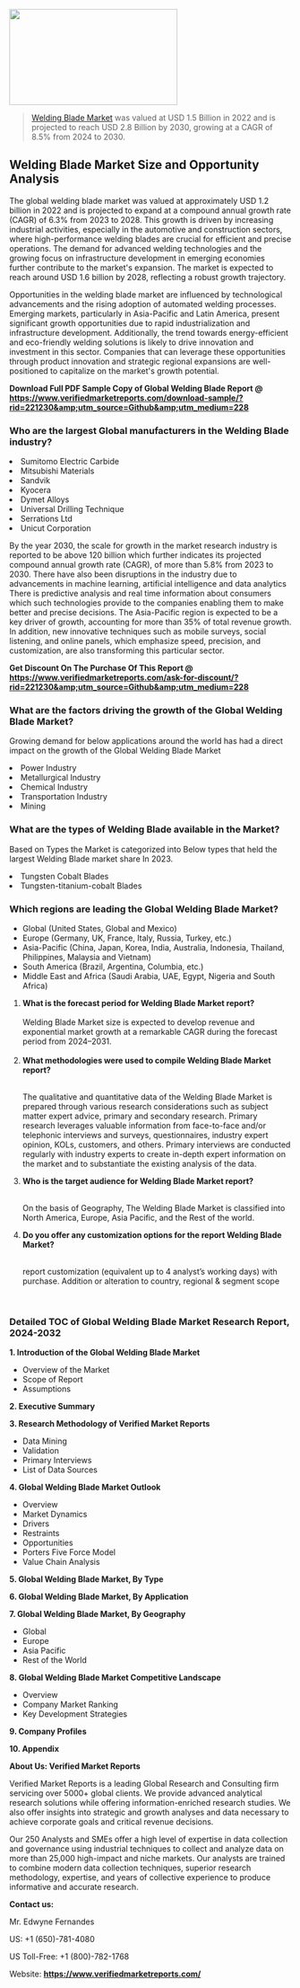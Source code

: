 <img src="https://ffe5etoiles.com/wp-content/uploads/2024/12/MST1-300x171.png" alt="" width="300" height="171" class="alignnone size-medium wp-image-20088" /><blockquote><p><p><a href="https://www.verifiedmarketreports.com/download-sample/?rid=221230&utm_source=Github&utm_medium=228" target="_blank">Welding Blade Market</a> was valued at USD 1.5 Billion in 2022 and is projected to reach USD 2.8 Billion by 2030, growing at a CAGR of 8.5% from 2024 to 2030.</p></blockquote><p><h2>Welding Blade Market Size and Opportunity Analysis</h2><p>The global welding blade market was valued at approximately USD 1.2 billion in 2022 and is projected to expand at a compound annual growth rate (CAGR) of 6.3% from 2023 to 2028. This growth is driven by increasing industrial activities, especially in the automotive and construction sectors, where high-performance welding blades are crucial for efficient and precise operations. The demand for advanced welding technologies and the growing focus on infrastructure development in emerging economies further contribute to the market's expansion. The market is expected to reach around USD 1.6 billion by 2028, reflecting a robust growth trajectory.</p><p>Opportunities in the welding blade market are influenced by technological advancements and the rising adoption of automated welding processes. Emerging markets, particularly in Asia-Pacific and Latin America, present significant growth opportunities due to rapid industrialization and infrastructure development. Additionally, the trend towards energy-efficient and eco-friendly welding solutions is likely to drive innovation and investment in this sector. Companies that can leverage these opportunities through product innovation and strategic regional expansions are well-positioned to capitalize on the market's growth potential.</p></p><p class=""><strong>Download Full PDF Sample Copy of Global Welding Blade Report @ <a href="https://www.verifiedmarketreports.com/download-sample/?rid=221230&amp;utm_source=Github&amp;utm_medium=228" target="_blank">https://www.verifiedmarketreports.com/download-sample/?rid=221230&amp;utm_source=Github&amp;utm_medium=228</a></strong></p><h3 id="" class="">Who are the largest Global manufacturers in the Welding Blade industry?</h3><p><li>Sumitomo Electric Carbide</li><li> Mitsubishi Materials</li><li> Sandvik</li><li> Kyocera</li><li> Dymet Alloys</li><li> Universal Drilling Technique</li><li> Serrations Ltd</li><li> Unicut Corporation</li></p><div class=""><div class="" dir="" data-message-author-role="" data-message-id="" data-message-model-slug=""><div class=""><div class=""><div class=""><div class="" dir="" data-message-author-role="" data-message-id="" data-message-model-slug=""><div class=""><div class=""><p>By the year 2030, the scale for growth in the market research industry is reported to be above 120 billion which further indicates its projected compound annual growth rate (CAGR), of more than 5.8% from 2023 to 2030. There have also been disruptions in the industry due to advancements in machine learning, artificial intelligence and data analytics There is predictive analysis and real time information about consumers which such technologies provide to the companies enabling them to make better and precise decisions. The Asia-Pacific region is expected to be a key driver of growth, accounting for more than 35% of total revenue growth. In addition, new innovative techniques such as mobile surveys, social listening, and online panels, which emphasize speed, precision, and customization, are also transforming this particular sector.</p><p><strong>Get Discount On The Purchase Of This Report @&nbsp; <a href="https://www.verifiedmarketreports.com/ask-for-discount/?rid=221230&amp;utm_source=Github&amp;utm_medium=228" target="_blank">https://www.verifiedmarketreports.com/ask-for-discount/?rid=221230&amp;utm_source=Github&amp;utm_medium=228</a></strong></p></div></div></div></div></div></div></div></div><h3 id="" class="">What are the factors driving the growth of the Global Welding Blade Market?</h3><p id="" class="">Growing demand for below applications around the world has had a direct impact on the growth of the Global Welding Blade Market</p><p id="" class=""><li>Power Industry</li><li> Metallurgical Industry</li><li> Chemical Industry</li><li> Transportation Industry</li><li> Mining</li></p><h3 id="" class="">What are the types of Welding Blade available in the Market?</h3><p id="" class="">Based on Types the Market is categorized into Below types that held the largest Welding Blade market share In 2023.</p><p id="" class=""><li>Tungsten Cobalt Blades</li><li> Tungsten-titanium-cobalt Blades</li></p><h3 id="" class="">Which regions are leading the Global Welding Blade Market?</h3><ul><li>Global (United States, Global and Mexico)</li><li>Europe (Germany, UK, France, Italy, Russia, Turkey, etc.)</li><li>Asia-Pacific (China, Japan, Korea, India, Australia, Indonesia, Thailand, Philippines, Malaysia and Vietnam)</li><li>South America (Brazil, Argentina, Columbia, etc.)</li><li>Middle East and Africa (Saudi Arabia, UAE, Egypt, Nigeria and South Africa)</li></ul><p><ol><li><strong>What is the forecast period for Welding Blade Market report?<br /></strong><br /><span data-sheets-root="1" data-sheets-value="{&quot;1&quot;:2,&quot;2&quot;:&quot;XXXX size is expected to develop revenue and exponential market growth at a remarkable CAGR during the forecast period from 2024&ndash;2030.&quot;}" data-sheets-userformat="{&quot;2&quot;:12674,&quot;4&quot;:{&quot;1&quot;:2,&quot;2&quot;:16776960},&quot;10&quot;:2,&quot;11&quot;:0,&quot;15&quot;:&quot;Arial&quot;,&quot;16&quot;:12}">Welding Blade Market size is expected to develop revenue and exponential market growth at a remarkable CAGR during the forecast period from 2024&ndash;2031.</span><br /><br /></li><li><strong>What methodologies were used to compile Welding Blade Market report?<br /><br /></strong><p>The qualitative and quantitative data of the&nbsp;Welding Blade Market is prepared through various research considerations such as subject matter expert advice, primary and secondary research. Primary research leverages valuable information from face-to-face and/or telephonic interviews and surveys, questionnaires, industry expert opinion, KOLs, customers, and others. Primary interviews are conducted regularly with industry experts to create in-depth expert information on the market and to substantiate the existing analysis of the data.&nbsp;</p></li><li><strong>Who is the target audience for Welding Blade Market report?<br /><br /></strong><p>On the basis of Geography, The&nbsp;Welding Blade Market is classified into North America, Europe, Asia Pacific, and the Rest of the world.</p></li><li><strong>Do you offer any customization options for the report Welding Blade Market?<br /><br /></strong><p>report customization (equivalent up to 4 analyst&rsquo;s working days) with purchase. Addition or alteration to country, regional &amp; segment scope</p><p>&nbsp;</p></li></ol></p><h3 id="" class="">Detailed TOC of Global Welding Blade Market Research Report, 2024-2032</h3><p id="" class=""><strong>1. Introduction of the Global Welding Blade Market</strong></p><ul><li>Overview of the Market</li><li>Scope of Report</li><li>Assumptions</li></ul><p id="" class=""><strong>2. Executive Summary</strong></p><p id="" class=""><strong>3. Research Methodology of&nbsp;Verified Market Reports</strong></p><ul><li>Data Mining</li><li>Validation</li><li>Primary Interviews</li><li>List of Data Sources</li></ul><p id="" class=""><strong>4. Global Welding Blade Market Outlook</strong></p><ul><li>Overview</li><li>Market Dynamics</li><li>Drivers</li><li>Restraints</li><li>Opportunities</li><li>Porters Five Force Model</li><li>Value Chain Analysis</li></ul><p id="" class=""><strong>5. Global Welding Blade Market, By&nbsp;Type</strong></p><p id="" class=""><strong>6. Global Welding Blade Market, By Application</strong></p><p id="" class=""><strong>7. Global Welding Blade Market, By Geography</strong></p><ul><li>Global</li><li>Europe</li><li>Asia Pacific</li><li>Rest of the World</li></ul><p id="" class=""><strong>8. Global Welding Blade Market Competitive Landscape</strong></p><ul><li>Overview</li><li>Company Market Ranking</li><li>Key Development Strategies</li></ul><p id="" class=""><strong>9. Company Profiles</strong></p><p id="" class=""><strong>10. Appendix</strong></p><p id="" class=""><strong>About Us: Verified Market Reports</strong></p><p id="" class="">Verified Market Reports is a leading Global Research and Consulting firm servicing over 5000+ global clients. We provide advanced analytical research solutions while offering information-enriched research studies. We also offer insights into strategic and growth analyses and data necessary to achieve corporate goals and critical revenue decisions.</p><p id="" class="">Our 250 Analysts and SMEs offer a high level of expertise in data collection and governance using industrial techniques to collect and analyze data on more than 25,000 high-impact and niche markets. Our analysts are trained to combine modern data collection techniques, superior research methodology, expertise, and years of collective experience to produce informative and accurate research.</p><p id="" class=""><strong>Contact us:</strong></p><p id="" class="">Mr. Edwyne Fernandes</p><p id="" class="">US: +1 (650)-781-4080</p><p id="" class="">US Toll-Free: +1 (800)-782-1768</p><p id="" class="">Website: <a target="" data-test-app-aware-link=""><strong>https://www.verifiedmarketreports.com/</strong></a></p>
